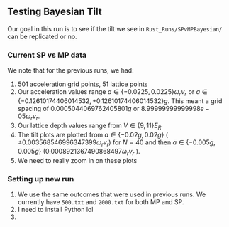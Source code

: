 ## Testing Bayesian Tilt
Our goal in this run is to see if the tilt we see in `Rust_Runs/SPvMPBayesian/` can be replicated or no. 


### Current SP vs MP data
We note that for the previous runs, we had:
1. 501 acceleration grid points, 51 lattice points
2. Our acceleration values range $a \in \{ -0.0225, 0.0225\} \omega_r v_r$ or $a \in \{-0.12610174406014532, + 0.12610174406014532\}g$. This meant a grid spacing of $0.0005044069762405801g$ or $8.99999999999998e-05 \omega_r v_r$.
3. Our lattice depth values range from $V \in \{ 9, 11\}E_R$
4. The tilt plots are plotted from $a \in \{ -0.02g,0.02g \}$ ( $\pm 0.003568546996347399 \omega_r v_r$) for $N=40$ and then $a\in \{-0.005g, 0.005g\}$ ($0.0008921367490868497 \omega_r v_r$ ).
5. We need to really zoom in on these plots

### Setting up new run
1. We use the same outcomes that were used in previous runs. We currently have `500.txt` and `2000.txt` for both MP and SP.
2. I need to install Python lol
3. 
